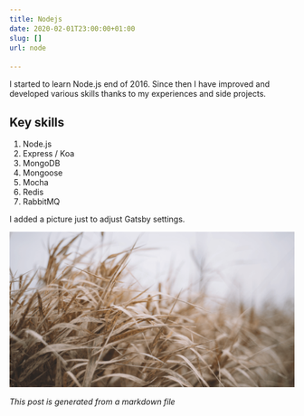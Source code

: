 ```yaml
---
title: Nodejs
date: 2020-02-01T23:00:00+01:00
slug: []
url: node

---
```

I started to learn Node.js end of 2016. Since then I have improved and developed various skills thanks to my experiences and side projects.

## Key skills

1. Node.js
2. Express / Koa
3. MongoDB
4. Mongoose
5. Mocha
6. Redis
7. RabbitMQ

I added a picture just to adjust Gatsby settings.

![Grass](./grass.png)

_This post is generated from a markdown file_